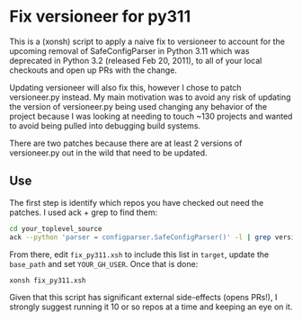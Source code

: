 # Fix versioneer for py311

This is a (xonsh) script to apply a naive fix to versioneer to account for the
upcoming removal of SafeConfigParser in Python 3.11 which was deprecated in
Python 3.2 (released Feb 20, 2011), to all of your local checkouts and open up
PRs with the change.

Updating versioneer will also fix this, however I chose to patch versioneer.py
instead.  My main motivation was to avoid any risk of updating the version of
versioneer.py being used changing any behavior of the project because I was
looking at needing to touch ~130 projects and wanted to avoid being pulled into
debugging build systems.

There are two patches because there are at least 2 versions of versioneer.py out
in the wild that need to be updated.

## Use

The first step is identify which repos you have checked out need the patches.
I used ack + grep to find them:

```bash
cd your_toplevel_source
ack --python 'parser = configparser.SafeConfigParser()' -l | grep versio
```

From there, edit `fix_py311.xsh` to include this list in `target`, update the
`base_path` and set `YOUR_GH_USER`.  Once that is done:

```bash
xonsh fix_py311.xsh
```

Given that this script has significant external side-effects (opens PRs!), I
strongly suggest running it 10 or so repos at a time and keeping an eye on it.
